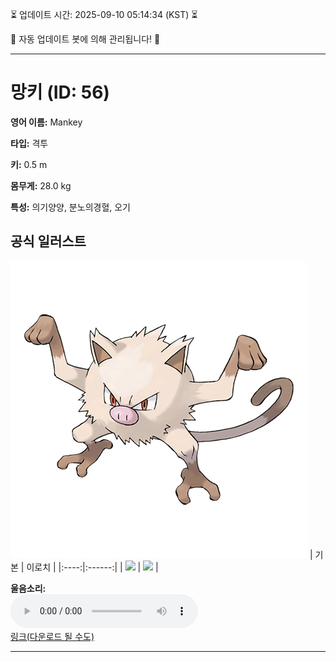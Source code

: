 
⏳ 업데이트 시간: 2025-09-10 05:14:34 (KST) ⏳

🤖 자동 업데이트 봇에 의해 관리됩니다! 🤖

---

# 망키 (ID: 56)
**영어 이름:** Mankey

**타입:** 격투

**키:** 0.5 m

**몸무게:** 28.0 kg

**특성:** 의기양양, 분노의경혈, 오기

## 공식 일러스트
![](https://raw.githubusercontent.com/PokeAPI/sprites/master/sprites/pokemon/other/official-artwork/56.png)
| 기본 | 이로치 |
|:----:|:------:|
| <img src="http://play.pokemonshowdown.com/sprites/ani/mankey.gif" width="200"> | <img src="http://play.pokemonshowdown.com/sprites/ani-shiny/mankey.gif" width="200"> |

**울음소리:**<br><audio controls src="https://raw.githubusercontent.com/PokeAPI/cries/main/cries/pokemon/latest/56.ogg"></audio><br> [링크(다운로드 될 수도)](https://raw.githubusercontent.com/PokeAPI/cries/main/cries/pokemon/latest/56.ogg)


---
